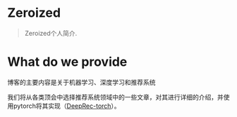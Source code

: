# Zeroized

> Zeroized个人简介.

# What do we provide

博客的主要内容是关于机器学习、深度学习和推荐系统

我们将从各类顶会中选择推荐系统领域中的一些文章，对其进行详细的介绍，并使用pytorch将其实现（[DeepRec-torch](https://github.com/zeroized/DeepRec-torch)）。

